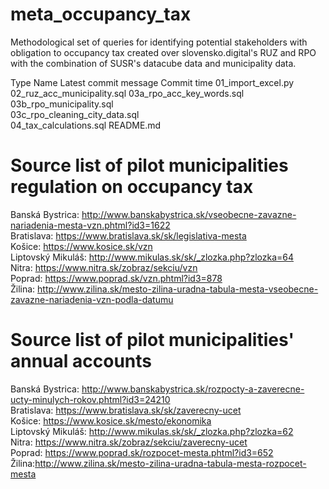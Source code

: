 # meta_occupancy_tax
Methodological set of queries for identifying potential stakeholders with obligation to occupancy tax created over slovensko.digital's RUZ and RPO with the combination of SUSR's datacube data and municipality data.


Type	Name	Latest commit message	Commit time
01_import_excel.py	
02_ruz_acc_municipality.sql	
03a_rpo_acc_key_words.sql	
03b_rpo_municipality.sql	
03c_rpo_cleaning_city_data.sql	
04_tax_calculations.sql	
README.md


# Source list of pilot municipalities regulation on occupancy tax  
Banská Bystrica: http://www.banskabystrica.sk/vseobecne-zavazne-nariadenia-mesta-vzn.phtml?id3=1622  
Bratislava: https://www.bratislava.sk/sk/legislativa-mesta  
Košice: https://www.kosice.sk/vzn  
Liptovský Mikuláš: http://www.mikulas.sk/sk/_zlozka.php?zlozka=64  
Nitra: https://www.nitra.sk/zobraz/sekciu/vzn  
Poprad: https://www.poprad.sk/vzn.phtml?id3=878  
Žilina: http://www.zilina.sk/mesto-zilina-uradna-tabula-mesta-vseobecne-zavazne-nariadenia-vzn-podla-datumu  

# Source list of pilot municipalities' annual accounts
Banská Bystrica: http://www.banskabystrica.sk/rozpocty-a-zaverecne-ucty-minulych-rokov.phtml?id3=24210  
Bratislava: https://www.bratislava.sk/sk/zaverecny-ucet  
Košice: https://www.kosice.sk/mesto/ekonomika  
Liptovský Mikuláš: http://www.mikulas.sk/sk/_zlozka.php?zlozka=62  
Nitra: https://www.nitra.sk/zobraz/sekciu/zaverecny-ucet  
Poprad: https://www.poprad.sk/rozpocet-mesta.phtml?id3=652  
Žilina:http://www.zilina.sk/mesto-zilina-uradna-tabula-mesta-rozpocet-mesta  

